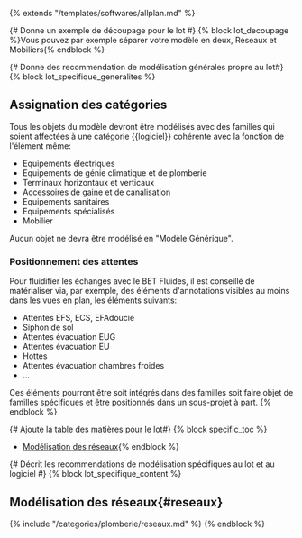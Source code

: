 {% extends "/templates/softwares/allplan.md" %}


{# Donne un exemple de découpage pour le lot #}
{% block lot_decoupage %}Vous pouvez par exemple séparer votre modèle en deux, Réseaux et Mobiliers{% endblock %}

{# Donne des recommendation de modélisation générales propre au lot#}
{% block lot_specifique_generalites %}
## Assignation des catégories

Tous les objets du modèle devront être modélisés avec des familles qui soient affectées à une catégorie {{logiciel}} cohérente avec la fonction de l'élément même: 

* Equipements électriques
* Equipements de génie climatique et de plomberie
* Terminaux horizontaux et verticaux
* Accessoires de gaine et de canalisation
* Equipements sanitaires 
* Equipements spécialisés
* Mobilier

Aucun objet ne devra être modélisé en "Modèle Générique".

### Positionnement des attentes

Pour fluidifier les échanges avec le BET Fluides, il est conseillé de matérialiser via, par exemple, des éléments d'annotations visibles au moins dans les vues en plan, les éléments suivants:
* Attentes EFS, ECS, EFAdoucie
* Siphon de sol
* Attentes évacuation EUG
* Attentes évacuation EU
* Hottes
* Attentes évacuation chambres froides
* ...

Ces éléments pourront être soit intégrés dans des familles soit faire objet de familles spécifiques et être positionnés dans un sous-projet à part. 
{% endblock %}

{# Ajoute la table des matières pour le lot#}
{% block specific_toc %}
* [Modélisation des réseaux](#reseaux){% endblock %}

{# Décrit les recommendations de modélisation spécifiques au lot et au logiciel #}
{% block lot_specifique_content %}
## Modélisation des réseaux{#reseaux}

{% include "/categories/plomberie/reseaux.md" %}
{% endblock %}